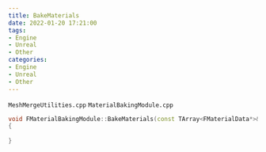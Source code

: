 ```yaml
---
title: BakeMaterials
date: 2022-01-20 17:21:00
tags:
- Engine
- Unreal
- Other
categories:
- Engine
- Unreal
- Other
---
```

`MeshMergeUtilities.cpp`
`MaterialBakingModule.cpp`
```C++
void FMaterialBakingModule::BakeMaterials(const TArray<FMaterialData*>& MaterialSettings, const TArray<FMeshData*>& MeshSettings, TArray<FBakeOutput>& Output)
{
    
}
```